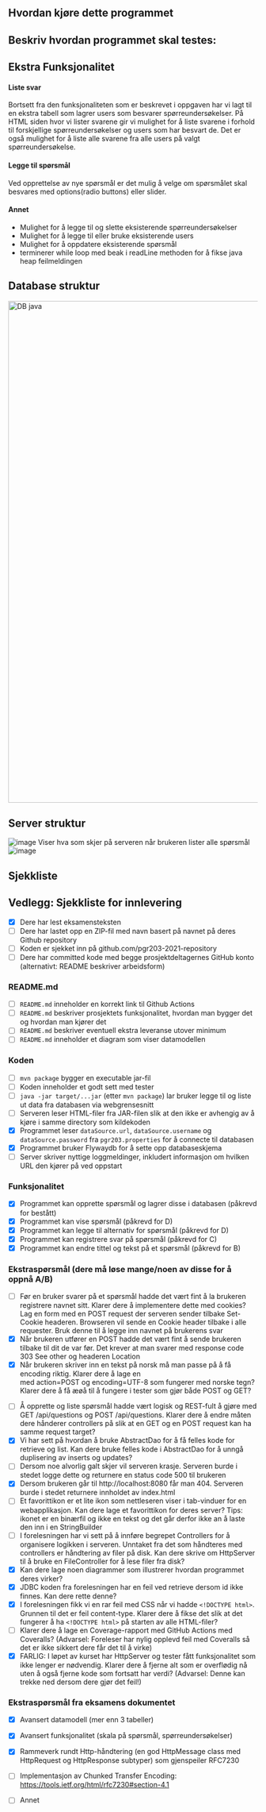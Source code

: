

## Hvordan kjøre dette programmet

## Beskriv hvordan programmet skal testes:

## Ekstra Funksjonalitet

#### Liste svar
Bortsett fra den funksjonaliteten som er beskrevet i oppgaven har vi lagt til en ekstra tabell som lagrer users som besvarer spørreundersøkelser. På HTML siden hvor vi lister svarene gir vi mulighet for å liste svarene i forhold til forskjellige spørreundersøkelser og users som har besvart de. Det er også mulighet for å liste alle svarene fra alle users på valgt spørreundersøkelse.
#### Legge til spørsmål
Ved opprettelse av nye spørsmål er det mulig å velge om spørsmålet skal besvares med options(radio buttons) eller slider.
#### Annet
* Mulighet for å legge til og slette eksisterende spørreundersøkelser
* Mulighet for å legge til eller bruke eksisterende users
* Mulighet for å oppdatere eksisterende spørsmål
* terminerer while loop med beak i readLine methoden for å fikse java heap feilmeldingen

## Database struktur

<img width="1011" alt="DB java" src="https://user-images.githubusercontent.com/65472724/141207340-974c2d00-ac59-4f47-8cb0-d3983e0d43fe.PNG">

## Server struktur
![image](https://user-images.githubusercontent.com/65472724/141470757-f4af41ca-7dc3-408b-ba19-3bd763712a07.png)
Viser hva som skjer på serveren når brukeren lister alle spørsmål
![image](https://user-images.githubusercontent.com/65472724/141493105-3ad37167-7fc0-4971-883b-87a1611cffd9.png)



## Sjekkliste

## Vedlegg: Sjekkliste for innlevering

* [x] Dere har lest eksamensteksten
* [ ] Dere har lastet opp en ZIP-fil med navn basert på navnet på deres Github repository
* [ ] Koden er sjekket inn på github.com/pgr203-2021-repository
* [ ] Dere har committed kode med begge prosjektdeltagernes GitHub konto (alternativt: README beskriver arbeidsform)

### README.md

* [ ] `README.md` inneholder en korrekt link til Github Actions
* [ ] `README.md` beskriver prosjektets funksjonalitet, hvordan man bygger det og hvordan man kjører det
* [ ] `README.md` beskriver eventuell ekstra leveranse utover minimum
* [ ] `README.md` inneholder et diagram som viser datamodellen

### Koden

* [ ] `mvn package` bygger en executable jar-fil
* [ ] Koden inneholder et godt sett med tester
* [ ] `java -jar target/...jar` (etter `mvn package`) lar bruker legge til og liste ut data fra databasen via
  webgrensesnitt
* [ ] Serveren leser HTML-filer fra JAR-filen slik at den ikke er avhengig av å kjøre i samme directory som kildekoden
* [x] Programmet leser `dataSource.url`, `dataSource.username` og `dataSource.password` fra `pgr203.properties` for å
  connecte til databasen
* [x] Programmet bruker Flywaydb for å sette opp databaseskjema
* [ ] Server skriver nyttige loggmeldinger, inkludert informasjon om hvilken URL den kjører på ved oppstart

### Funksjonalitet

* [x] Programmet kan opprette spørsmål og lagrer disse i databasen (påkrevd for bestått)
* [x] Programmet kan vise spørsmål (påkrevd for D)
* [x] Programmet kan legge til alternativ for spørsmål (påkrevd for D)
* [x] Programmet kan registrere svar på spørsmål (påkrevd for C)
* [x] Programmet kan endre tittel og tekst på et spørsmål (påkrevd for B)

### Ekstraspørsmål (dere må løse mange/noen av disse for å oppnå A/B)

* [ ] Før en bruker svarer på et spørsmål hadde det vært fint å la brukeren registrere navnet sitt. Klarer dere å implementere dette med cookies? Lag en form med en POST request der serveren sender tilbake Set-Cookie headeren. Browseren vil sende en Cookie header tilbake i alle requester. Bruk denne til å legge inn navnet på brukerens svar
* [x] Når brukeren utfører en POST hadde det vært fint å sende brukeren tilbake til dit de var før. Det krever at man svarer med response code 303 See other og headeren Location
* [x] Når brukeren skriver inn en tekst på norsk må man passe på å få encoding riktig. Klarer dere å lage en <form> med action=POST og encoding=UTF-8 som fungerer med norske tegn? Klarer dere å få æøå til å fungere i tester som gjør både POST og GET?
* [ ] Å opprette og liste spørsmål hadde vært logisk og REST-fult å gjøre med GET /api/questions og POST /api/questions. Klarer dere å endre måten dere hånderer controllers på slik at en GET og en POST request kan ha samme request target?
* [x] Vi har sett på hvordan å bruke AbstractDao for å få felles kode for retrieve og list. Kan dere bruke felles kode i AbstractDao for å unngå duplisering av inserts og updates?
* [ ] Dersom noe alvorlig galt skjer vil serveren krasje. Serveren burde i stedet logge dette og returnere en status code 500 til brukeren
* [x] Dersom brukeren går til http://localhost:8080 får man 404. Serveren burde i stedet returnere innholdet av index.html
* [ ] Et favorittikon er et lite ikon som nettleseren viser i tab-vinduer for en webapplikasjon. Kan dere lage et favorittikon for deres server? Tips: ikonet er en binærfil og ikke en tekst og det går derfor ikke an å laste den inn i en StringBuilder
* [ ] I forelesningen har vi sett på å innføre begrepet Controllers for å organisere logikken i serveren. Unntaket fra det som håndteres med controllers er håndtering av filer på disk. Kan dere skrive om HttpServer til å bruke en FileController for å lese filer fra disk?
* [x] Kan dere lage noen diagrammer som illustrerer hvordan programmet deres virker?
* [x] JDBC koden fra forelesningen har en feil ved retrieve dersom id ikke finnes. Kan dere rette denne?
* [x] I forelesningen fikk vi en rar feil med CSS når vi hadde `<!DOCTYPE html>`. Grunnen til det er feil content-type. Klarer dere å fikse det slik at det fungerer å ha `<!DOCTYPE html>` på starten av alle HTML-filer?
* [ ] Klarer dere å lage en Coverage-rapport med GitHub Actions med Coveralls? (Advarsel: Foreleser har nylig opplevd feil med Coveralls så det er ikke sikkert dere får det til å virke)
* [x] FARLIG: I løpet av kurset har HttpServer og tester fått funksjonalitet som ikke lenger er nødvendig. Klarer dere å fjerne alt som er overflødig nå uten å også fjerne kode som fortsatt har verdi? (Advarsel: Denne kan trekke ned dersom dere gjør det feil!)

### Ekstraspørsmål fra eksamens dokumentet
* [x] Avansert datamodell (mer enn 3 tabeller)
* [x] Avansert funksjonalitet (skala på spørsmål, spørreundersøkelser)
* [x] Rammeverk rundt Http-håndtering (en god HttpMessage class med HttpRequest og HttpResponse subtyper) som gjenspeiler RFC7230
* [ ] Implementasjon av Chunked Transfer Encoding: https://tools.ietf.org/html/rfc7230#section-4.1
* [ ] Annet 
 
